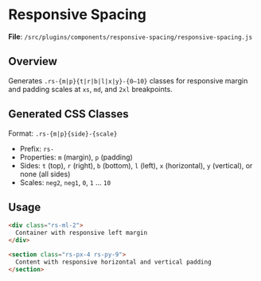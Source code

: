 # Responsive Spacing

**File**: `/src/plugins/components/responsive-spacing/responsive-spacing.js`

## Overview
Generates `.rs-{m|p}{t|r|b|l|x|y}-{0–10}` classes for responsive margin and padding scales at `xs`, `md`, and `2xl` breakpoints.

## Generated CSS Classes
Format: `.rs-{m|p}{side}-{scale}`
- Prefix: `rs-`
- Properties: `m` (margin), `p` (padding)
- Sides: `t` (top), `r` (right), `b` (bottom), `l` (left), `x` (horizontal), `y` (vertical), or none (all sides)
- Scales: `neg2`, `neg1`, `0`, `1` … `10`

## Usage
```html
<div class="rs-ml-2">
  Container with responsive left margin
</div>

<section class="rs-px-4 rs-py-9">
  Content with responsive horizontal and vertical padding
</section>
```
